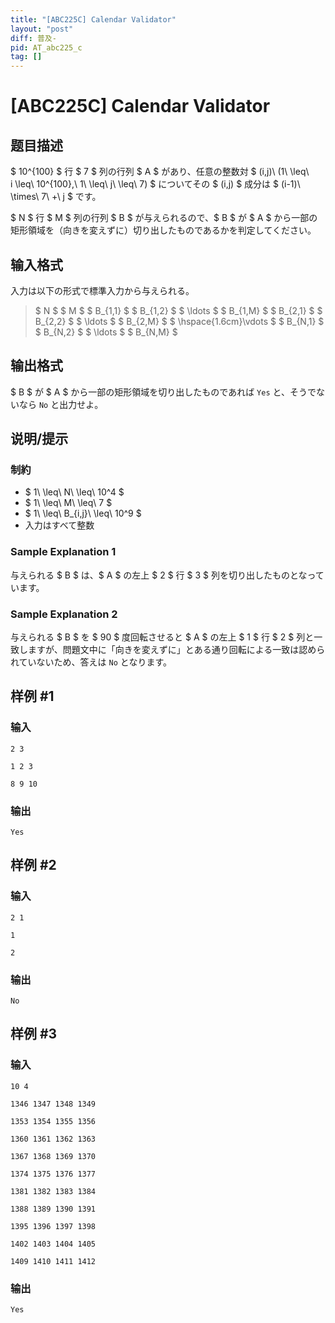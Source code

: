 ```yaml
---
title: "[ABC225C] Calendar Validator"
layout: "post"
diff: 普及-
pid: AT_abc225_c
tag: []
---
```


# [ABC225C] Calendar Validator

## 题目描述

[problemUrl]: https://atcoder.jp/contests/abc225/tasks/abc225_c

$ 10^{100} $ 行 $ 7 $ 列の行列 $ A $ があり、任意の整数対 $ (i,j)\ (1\ \leq\ i \leq\ 10^{100},\ 1\ \leq\ j\ \leq\ 7) $ についてその $ (i,j) $ 成分は $ (i-1)\ \times\ 7\ +\ j $ です。

$ N $ 行 $ M $ 列の行列 $ B $ が与えられるので、$ B $ が $ A $ から一部の矩形領域を（向きを変えずに）切り出したものであるかを判定してください。

## 输入格式

入力は以下の形式で標準入力から与えられる。

> $ N $ $ M $ $ B_{1,1} $ $ B_{1,2} $ $ \ldots $ $ B_{1,M} $ $ B_{2,1} $ $ B_{2,2} $ $ \ldots $ $ B_{2,M} $ $ \hspace{1.6cm}\vdots $ $ B_{N,1} $ $ B_{N,2} $ $ \ldots $ $ B_{N,M} $

## 输出格式

$ B $ が $ A $ から一部の矩形領域を切り出したものであれば `Yes` と、そうでないなら `No` と出力せよ。

## 说明/提示

### 制約

- $ 1\ \leq\ N\ \leq\ 10^4 $
- $ 1\ \leq\ M\ \leq\ 7 $
- $ 1\ \leq\ B_{i,j}\ \leq\ 10^9 $
- 入力はすべて整数

### Sample Explanation 1

与えられる $ B $ は、$ A $ の左上 $ 2 $ 行 $ 3 $ 列を切り出したものとなっています。

### Sample Explanation 2

与えられる $ B $ を $ 90 $ 度回転させると $ A $ の左上 $ 1 $ 行 $ 2 $ 列と一致しますが、問題文中に「向きを変えずに」とある通り回転による一致は認められていないため、答えは `No` となります。

## 样例 #1

### 输入

```
2 3
1 2 3
8 9 10
```

### 输出

```
Yes
```

## 样例 #2

### 输入

```
2 1
1
2
```

### 输出

```
No
```

## 样例 #3

### 输入

```
10 4
1346 1347 1348 1349
1353 1354 1355 1356
1360 1361 1362 1363
1367 1368 1369 1370
1374 1375 1376 1377
1381 1382 1383 1384
1388 1389 1390 1391
1395 1396 1397 1398
1402 1403 1404 1405
1409 1410 1411 1412
```

### 输出

```
Yes
```

